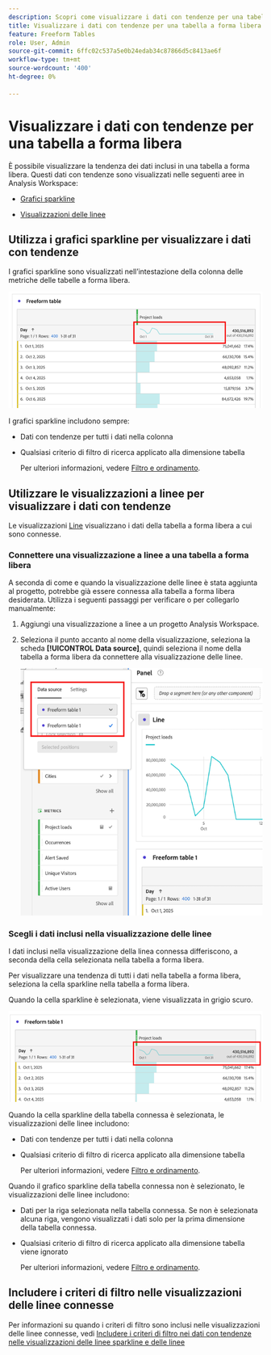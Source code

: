```yaml
---
description: Scopri come visualizzare i dati con tendenze per una tabella a forma libera in Analysis Workspace.
title: Visualizzare i dati con tendenze per una tabella a forma libera
feature: Freeform Tables
role: User, Admin
source-git-commit: 6ffc02c537a5e0b24edab34c87866d5c8413ae6f
workflow-type: tm+mt
source-wordcount: '400'
ht-degree: 0%

---
```


# Visualizzare i dati con tendenze per una tabella a forma libera

È possibile visualizzare la tendenza dei dati inclusi in una tabella a forma libera. Questi dati con tendenze sono visualizzati nelle seguenti aree in Analysis Workspace:

* [Grafici sparkline](#use-sparklines-to-view-trended-data)

* [Visualizzazioni delle linee](#use-line-visualizations-to-view-trended-data)

## Utilizza i grafici sparkline per visualizzare i dati con tendenze

I grafici sparkline sono visualizzati nell’intestazione della colonna delle metriche delle tabelle a forma libera.

![sparkline nella tabella a forma libera](assets/table-sparkline.png)

I grafici sparkline includono sempre:

* Dati con tendenze per tutti i dati nella colonna

* Qualsiasi criterio di filtro di ricerca applicato alla dimensione tabella

  Per ulteriori informazioni, vedere [Filtro e ordinamento](/help/analysis-workspace/visualizations/freeform-table/filter-and-sort.md).

## Utilizzare le visualizzazioni a linee per visualizzare i dati con tendenze

Le visualizzazioni [Line](/help/analysis-workspace/visualizations/line.md) visualizzano i dati della tabella a forma libera a cui sono connesse.

### Connettere una visualizzazione a linee a una tabella a forma libera

A seconda di come e quando la visualizzazione delle linee è stata aggiunta al progetto, potrebbe già essere connessa alla tabella a forma libera desiderata. Utilizza i seguenti passaggi per verificare o per collegarlo manualmente:

1. Aggiungi una visualizzazione a linee a un progetto Analysis Workspace.

1. Seleziona il punto accanto al nome della visualizzazione, seleziona la scheda **[!UICONTROL Data source]**, quindi seleziona il nome della tabella a forma libera da connettere alla visualizzazione delle linee.

   ![visualizzazione a linee connessa a tabelle a forma libera](assets/table-line-viz.png)

### Scegli i dati inclusi nella visualizzazione delle linee

I dati inclusi nella visualizzazione della linea connessa differiscono, a seconda della cella selezionata nella tabella a forma libera.

Per visualizzare una tendenza di tutti i dati nella tabella a forma libera, seleziona la cella sparkline nella tabella a forma libera.

Quando la cella sparkline è selezionata, viene visualizzata in grigio scuro.

![sparkline selezionato](assets/table-sparkline-selected.png)

Quando la cella sparkline della tabella connessa è selezionata, le visualizzazioni delle linee includono:

* Dati con tendenze per tutti i dati nella colonna

* Qualsiasi criterio di filtro di ricerca applicato alla dimensione tabella

  Per ulteriori informazioni, vedere [Filtro e ordinamento](/help/analysis-workspace/visualizations/freeform-table/filter-and-sort.md).

Quando il grafico sparkline della tabella connessa non è selezionato, le visualizzazioni delle linee includono:

* Dati per la riga selezionata nella tabella connessa. Se non è selezionata alcuna riga, vengono visualizzati i dati solo per la prima dimensione della tabella connessa.

* Qualsiasi criterio di filtro di ricerca applicato alla dimensione tabella viene ignorato

  Per ulteriori informazioni, vedere [Filtro e ordinamento](/help/analysis-workspace/visualizations/freeform-table/filter-and-sort.md).


## Includere i criteri di filtro nelle visualizzazioni delle linee connesse

Per informazioni su quando i criteri di filtro sono inclusi nelle visualizzazioni delle linee connesse, vedi [Includere i criteri di filtro nei dati con tendenze nelle visualizzazioni delle linee sparkline e delle linee](/help/analysis-workspace/visualizations/freeform-table/filter-and-sort.md#include-filter-criteria-in-trended-data-in-sparklines-and-line-visualizations)

